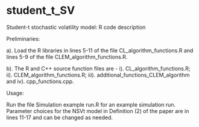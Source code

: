 # student_t_SV
Student-t stochastic volatility model: R code description

Preliminaries: 

a). Load the R libraries in lines 5-11 of the file CL_algorithm_functions.R and lines 5-9 of the file CLEM_algorithm_functions.R.

b). The R and C++ source function files are -  i). CL_algorithm_functions.R; ii). CLEM_algorithm_functions.R; iii). additional_functions_CLEM_algorithm and iv). cpp_functions.cpp.

Usage:

Run the file Simulation example run.R for an example simulation run. Parameter choices for the NSVt model in Definition (2) of the paper are in lines 11-17 and can be changed as needed. 
